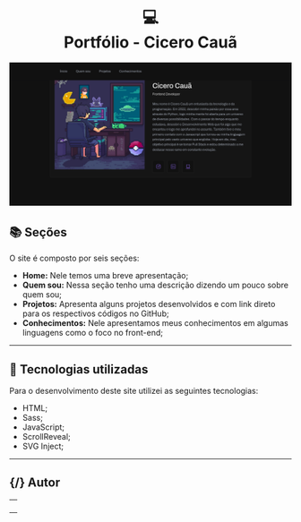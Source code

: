 <h1 align="center">
  💻<br>Portfólio - Cicero Cauã
</h1>

![Resultado final do projeto](assets/image/preview.png)

<!-- <h4 align="center"><a href=">Clique para visitar o projeto</a></h4> -->

## 📚 Seções

O site é composto por seis seções:

- **Home:** Nele temos uma breve apresentação;
- **Quem sou:** Nessa seção tenho uma descrição dizendo um pouco sobre quem sou;
- **Projetos:** Apresenta alguns projetos desenvolvidos e com link direto para os respectivos códigos no GitHub;
- **Conhecimentos:** Nele apresentamos meus conhecimentos em algumas linguagens como o foco no front-end;

---

## 💼 Tecnologias utilizadas

Para o desenvolvimento deste site utilizei as seguintes tecnologias:

- HTML;
- Sass;
- JavaScript;
- ScrollReveal;
- SVG Inject;

---

<h2> {/} Autor</h2>

<table>
  <tr>
    <td align="center">
      <a href="https://github.com/Caua017">
        <br>
      </a>
    </td>
  </tr>
</table>
